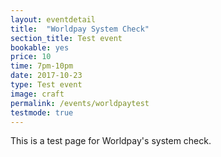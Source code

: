 ```yaml
---
layout: eventdetail
title:  "Worldpay System Check"
section_title: Test event
bookable: yes
price: 10
time: 7pm-10pm
date: 2017-10-23
type: Test event
image: craft
permalink: /events/worldpaytest
testmode: true
---
```


This is a test page for Worldpay's system check.
